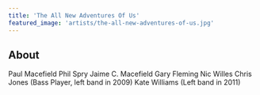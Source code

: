 ```yaml
---
title: 'The All New Adventures Of Us'
featured_image: 'artists/the-all-new-adventures-of-us.jpg'
---
```


## About

Paul Macefield
Phil Spry
Jaime C. Macefield
Gary Fleming
Nic Willes
Chris Jones (Bass Player, left band in 2009)
Kate Williams (Left band in 2011)

